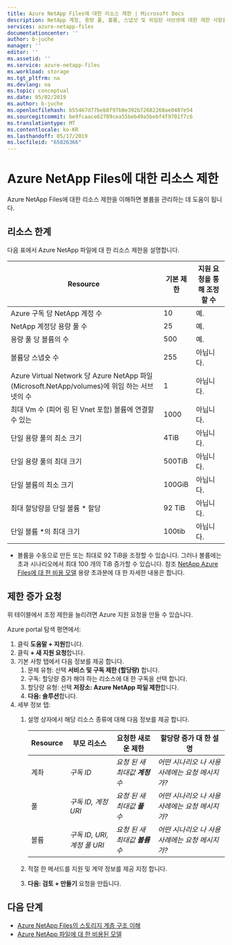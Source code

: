 ```yaml
---
title: Azure NetApp Files에 대한 리소스 제한 | Microsoft Docs
description: NetApp 계정, 용량 풀, 볼륨, 스냅샷 및 위임된 서브넷에 대한 제한 사항을 포함하여 Azure NetApp Files 리소스에 대한 제한 사항을 설명합니다.
services: azure-netapp-files
documentationcenter: ''
author: b-juche
manager: ''
editor: ''
ms.assetid: ''
ms.service: azure-netapp-files
ms.workload: storage
ms.tgt_pltfrm: na
ms.devlang: na
ms.topic: conceptual
ms.date: 05/02/2019
ms.author: b-juche
ms.openlocfilehash: b55467d77beb8f97b8e392b72682268ae0407e54
ms.sourcegitcommit: be9fcaace62709cea55beb49a5bebf4f9701f7c6
ms.translationtype: MT
ms.contentlocale: ko-KR
ms.lasthandoff: 05/17/2019
ms.locfileid: "65826366"
---
```

# <a name="resource-limits-for-azure-netapp-files"></a>Azure NetApp Files에 대한 리소스 제한

Azure NetApp Files에 대한 리소스 제한을 이해하면 볼륨을 관리하는 데 도움이 됩니다.

## <a name="resource-limits"></a>리소스 한계

다음 표에서 Azure NetApp 파일에 대 한 리소스 제한을 설명합니다.

|  Resource  |  기본 제한  |  지원 요청을 통해 조정할 수  |
|----------------|---------------------|--------------------------------------|
|  Azure 구독 당 NetApp 계정 수   |  10    |  예.   |
|  NetApp 계정당 용량 풀 수   |    25     |   예.   |
|  용량 풀 당 볼륨의 수     |    500   |    예.     |
|  볼륨당 스냅숏 수       |    255     |    아닙니다.        |
|  Azure Virtual Network 당 Azure NetApp 파일 (Microsoft.NetApp/volumes)에 위임 하는 서브넷의 수    |   1   |    아닙니다.    |
|  최대 Vm 수 (피어 링 된 Vnet 포함) 볼륨에 연결할 수 있는     |    1000   |    아닙니다.   |
|  단일 용량 풀의 최소 크기   |  4TiB     |    아닙니다.  |
|  단일 용량 풀의 최대 크기    |  500TiB   |   아닙니다.   |
|  단일 볼륨의 최소 크기    |    100GiB    |    아닙니다.    |
|  최대 할당량을 단일 볼륨 * 할당   |   92 TiB   |    아닙니다.   |
|  단일 볼륨 *의 최대 크기     |    100tib    |    아닙니다.       |

* 볼륨을 수동으로 만든 또는 최대로 92 TiB을 조정할 수 있습니다. 그러나 볼륨에는 초과 시나리오에서 최대 100 개의 TiB 증가할 수 있습니다. 참조 [NetApp Azure Files에 대 한 비용 모델](azure-netapp-files-cost-model.md) 용량 초과분에 대 한 자세한 내용은 합니다. 

## <a name="request-limit-increase"></a>제한 증가 요청 

위 테이블에서 조정 제한을 늘리려면 Azure 지원 요청을 만들 수 있습니다. 

Azure portal 탐색 평면에서: 

1. 클릭 **도움말 + 지원**합니다.
2. 클릭 **+ 새 지원 요청**합니다.
3. 기본 사항 탭에서 다음 정보를 제공 합니다. 
    1. 문제 유형: 선택 **서비스 및 구독 제한 (할당량)** 합니다.
    2. 구독: 할당량 증가 해야 하는 리소스에 대 한 구독을 선택 합니다.
    3. 할당량 유형: 선택 **저장소: Azure NetApp 파일 제한**합니다.
    4. **다음: 솔루션**합니다.
4. 세부 정보 탭:
    1. 설명 상자에서 해당 리소스 종류에 대해 다음 정보를 제공 합니다.

        |  Resource  |    부모 리소스      |    요청한 새로운 제한     |    할당량 증가 대 한 설명       |
        |----------------|------------------------------|---------------------------------|------------------------------------------|
        |  계좌 |  *구독 ID*   |  *요청 된 새 최대값 **계정** 수*    |  *어떤 시나리오 나 사용 사례에는 요청 메시지가?*  |
        |  풀    |  *구독 ID, 계정 URI*  |  *요청 된 새 최대값 **풀** 수*   |  *어떤 시나리오 나 사용 사례에는 요청 메시지가?*  |
        |  볼륨  |  *구독 ID, URI, 계정 풀 URI*   |  *요청 된 새 최대값 **볼륨** 수*     |  *어떤 시나리오 나 사용 사례에는 요청 메시지가?*  |

    2. 적절 한 메서드를 지원 및 계약 정보를 제공 지정 합니다.

    3. **다음: 검토 + 만들기** 요청을 만듭니다. 


## <a name="next-steps"></a>다음 단계  

- [Azure NetApp Files의 스토리지 계층 구조 이해](azure-netapp-files-understand-storage-hierarchy.md)
- [Azure NetApp 파일에 대 한 비용된 모델](azure-netapp-files-cost-model.md)
